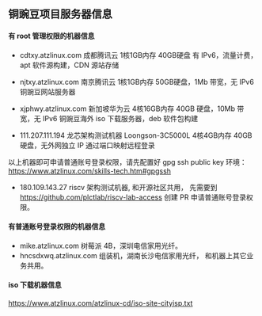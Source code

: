 ## 铜豌豆项目服务器信息

#### 有 root 管理权限的机器信息
- cdtxy.atzlinux.com
成都腾讯云 1核1GB内存 40GB硬盘 有 IPv6，流量计费，
apt 软件源构建，CDN 源站存储

- njtxy.atzlinux.com
南京腾讯云 1核1GB内存 50GB硬盘，1Mb 带宽，无 IPv6
铜豌豆网站服务器

- xjphwy.atzlinux.com
新加坡华为云 4核16GB内存 40GB 硬盘，10Mb 带宽，无 IPv6
铜豌豆海外 iso 下载服务器，deb 软件包构建

- 111.207.111.194
龙芯架构测试机器 Loongson-3C5000L 4核4GB内存 40GB 硬盘，无外网独立 IP
通过端口映射远程登录

以上机器即可申请普通账号登录权限，请先配置好 gpg ssh public key 环境：
https://www.atzlinux.com/skills-tech.htm#gpgssh

- 180.109.143.27
riscv 架构测试机器, 和开源社区共用，
先需要到 https://github.com/plctlab/riscv-lab-access 创建 PR 申请普通账号登录权限。

#### 有普通账号登录权限的机器信息
- mike.atzlinux.com
树莓派 4B，深圳电信家用光纤。
- hncsdxwq.atzlinux.com
组装机，湖南长沙电信家用光纤，
和机器上其它业务共用。


#### iso 下载机器信息
https://www.atzlinux.com/atzlinux-cd/iso-site-cityisp.txt
